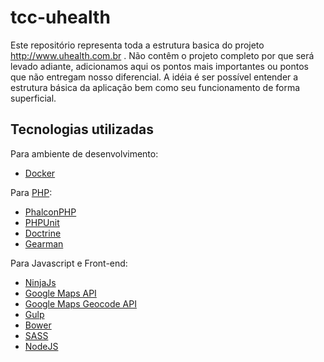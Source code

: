 # tcc-uhealth

Este repositório representa toda a estrutura basica do projeto http://www.uhealth.com.br .
Não contêm o projeto completo por que será levado adiante, adicionamos aqui os pontos mais importantes ou pontos que não entregam nosso diferencial.
A idéia é ser possível entender a estrutura básica da aplicação bem como seu funcionamento de forma superficial.

## Tecnologias utilizadas

Para ambiente de desenvolvimento:
* [Docker](https://www.docker.com/)

Para [PHP](http://php.net):
* [PhalconPHP](http://phalconphp.com)
* [PHPUnit](https://phpunit.de)
* [Doctrine](http://www.doctrine-project.org)
* [Gearman](http://gearman.org)

Para Javascript e Front-end:

* [NinjaJs](https://github.com/Bibizzy/Ninja.JS)
* [Google Maps API](https://developers.google.com/maps/)
* [Google Maps Geocode API](https://developers.google.com/maps/documentation/geocoding/intro)
* [Gulp](http://gulpjs.com)
* [Bower](http://bower.io/)
* [SASS](http://sass-lang.com)
* [NodeJS](http://nodejs.org)


